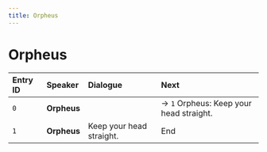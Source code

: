 ```yaml
---
title: Orpheus
---
```


# Orpheus


| Entry ID | Speaker | Dialogue | Next |
| :------- | :------ | :------- | :------------ |
| `0` | **Orpheus** |  | → `1` Orpheus: Keep your head straight\. |
| `1` | **Orpheus** | Keep your head straight\. | End |
